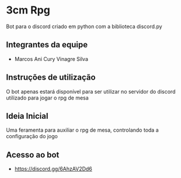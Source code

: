 # 3cm Rpg

Bot para o discord criado em python com a biblioteca discord.py

## Integrantes da equipe

* Marcos Ani Cury Vinagre Silva

## Instruções de utilização

O bot apenas estará disponível para ser utilizar no servidor do discord utilizado para jogar o rpg de mesa

## Ideia Inicial

Uma feramenta para auxiliar o rpg de mesa, controlando toda a configuração do jogo

## Acesso ao bot

* https://discord.gg/6AhzAV2Dd6
